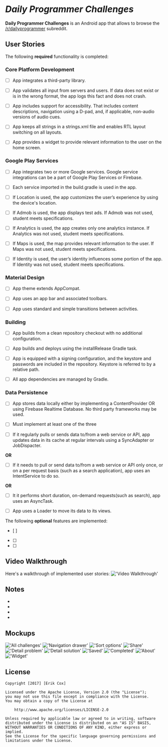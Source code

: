 # *Daily Programmer Challenges*

**Daily Programmer Challenges** is an Android app that allows to browse the [/r/dailyprogrammer](https://www.reddit.com/r/dailyprogrammer) subreddit.

## User Stories

The following **required** functionality is completed:

### Core Platform Development
* [ ] App integrates a third-party library.

* [ ] App validates all input from servers and users. If data does not exist or is in the wrong format, the app logs this fact and does not crash.

* [ ] App includes support for accessibility. That includes content descriptions, navigation using a D-pad, and, if applicable, non-audio versions of audio cues.

* [ ] App keeps all strings in a strings.xml file and enables RTL layout switching on all layouts.

* [ ] App provides a widget to provide relevant information to the user on the home screen.

### Google Play Services

* [ ] App integrates two or more Google services. Google service integrations can be a part of Google Play Services or Firebase.

* [ ] Each service imported in the build.gradle is used in the app.

* [ ] If Location is used, the app customizes the user’s experience by using the device's location.

* [ ] If Admob is used, the app displays test ads. If Admob was not used, student meets specifications.

* [ ] If Analytics is used, the app creates only one analytics instance. If Analytics was not used, student meets specifications.

* [ ] If Maps is used, the map provides relevant information to the user. If Maps was not used, student meets specifications.

* [ ] If Identity is used, the user’s identity influences some portion of the app. If Identity was not used, student meets specifications.

### Material Design

* [ ] App theme extends AppCompat.

* [ ] App uses an app bar and associated toolbars.

* [ ] App uses standard and simple transitions between activities.

### Building

* [ ] App builds from a clean repository checkout with no additional configuration.

* [ ] App builds and deploys using the installRelease Gradle task.

* [ ] App is equipped with a signing configuration, and the keystore and passwords are included in the repository. Keystore is referred to by a relative path.

* [ ] All app dependencies are managed by Gradle.

### Data Persistence

* [ ] App stores data locally either by implementing a ContentProvider OR using Firebase Realtime Database. No third party frameworks may be used.

* [ ] Must implement at least one of the three

* [ ] If it regularly pulls or sends data to/from a web service or API, app updates data in its cache at regular intervals using a SyncAdapter or JobDispacter.

**OR**

* [ ] If it needs to pull or send data to/from a web service or API only once, or on a per request basis (such as a search application), app uses an IntentService to do so.

**OR**

* [ ] It it performs short duration, on-demand requests(such as search), app uses an AsyncTask.

* [ ] App uses a Loader to move its data to its views.

The following **optional** features are implemented:
* [ ] 
* [ ] 
* [ ] 

## Video Walkthrough 

Here's a walkthrough of implemented user stories:
!['Video Walkthrough'](walkthrough.gif)

## Notes

* 
* 
* 
* 

## Mockups
!['All challenges'](01_All_Challenges.png)
!['Navigation drawer'](02_Navigation_Drawer.png)
!['Sort options'](03_Sort_Options.png)
!['Share'](04_Share.png)
!['Detail problem'](05_Detail_Problem.png)
!['Detail solution'](06_Detail_Solution.png)
!['Saved'](07_Saved.png)
!['Completed'](08_Completed.png)
!['About'](09_About.png)
!['Widget'](10_Widget.png)

## License

    Copyright [2017] [Erik Cox]

    Licensed under the Apache License, Version 2.0 (the "License");
    you may not use this file except in compliance with the License.
    You may obtain a copy of the License at

        http://www.apache.org/licenses/LICENSE-2.0

    Unless required by applicable law or agreed to in writing, software
    distributed under the License is distributed on an "AS IS" BASIS,
    WITHOUT WARRANTIES OR CONDITIONS OF ANY KIND, either express or implied.
    See the License for the specific language governing permissions and
    limitations under the License.
